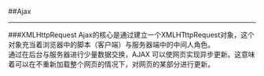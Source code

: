 ##Ajax
******
###XMLHttpRequest
Ajax的核心是通过建立一个XMLHTttpRequest对象，这个对象充当着浏览器中的脚本（客户端）与服务器端中的中间人角色。</br>
通过在后台与服务器进行少量数据交换，AJAX 可以使网页实现异步更新。这意味着可以在不重新加载整个网页的情况下，对网页的某部分进行更新。</br>
